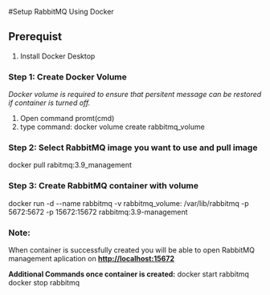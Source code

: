 #Setup RabbitMQ Using Docker

## Prerequist
1. Install Docker Desktop

### Step 1: Create Docker Volume
*Docker volume is required to ensure that persitent message can be restored if container is turned off.*

1. Open command promt(cmd)
2. type command: docker volume create rabbitmq_volume

### Step 2: Select RabbitMQ image you want to use and pull image
docker pull rabitmq:3.9_management

### Step 3: Create RabbitMQ container with volume
docker run -d --name rabbitmq -v rabbitmq_volume: /var/lib/rabbitmq -p 5672:5672 -p 15672:15672 rabbitmq:3.9-management

### Note:
When container is successfully created you will be able to open RabbitMQ management aplication on **[http://localhost:15672](http://localhost:15672)**

**Additional Commands once container is created:**
docker start rabbitmq
docker stop rabbitmq
